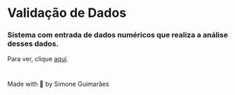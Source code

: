 # Validação de Dados
### Sistema com entrada de dados numéricos que realiza a análise desses dados.

Para ver, clique <a href="https://simoneguimaraes.github.io/validacao-dados/" target="_blank">aqui</a>.


#
Made with 💜 by Simone Guimarães

